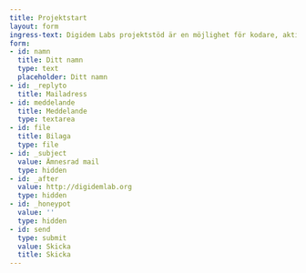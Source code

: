 ```yaml
---
title: Projektstart
layout: form
ingress-text: Digidem Labs projektstöd är en möjlighet för kodare, aktivister, designers.
form:
- id: namn
  title: Ditt namn
  type: text
  placeholder: Ditt namn
- id: _replyto
  title: Mailadress
- id: meddelande
  title: Meddelande
  type: textarea
- id: file
  title: Bilaga
  type: file
- id: _subject
  value: Ämnesrad mail
  type: hidden
- id: _after
  value: http://digidemlab.org
  type: hidden
- id: _honeypot
  value: ''
  type: hidden
- id: send
  type: submit
  value: Skicka
  title: Skicka
---
```


<!--
<form action="https://mailthis.to/you@mail.com"
    method="POST" encType="multipart/form-data">
    <input type="text" name="name" placeholder="Your name">
    <input type="email" name="_replyto" placeholder="Your email">
    <textarea name="message" placeholder="Enter your message here"></textarea>
    <input type="file" name="file" placeholder="Attachments (optional)">
    <input type="hidden" name="_subject" value="Contact form submitted">
    <input type="hidden" name="_after" value="https://myhomepage.net/">
    <input type="hidden" name="_honeypot" value="">
    <input type="hidden" name="_confirmation" value="">
    <input type="submit" value="Send">
</form>
-->
